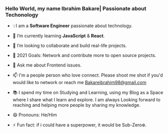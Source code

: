 ### Hello World, my name Ibrahim Bakare| Passionate about Techonology


- 💡I am a **Software Engineer** passionate about technology.
 
- 🌱 I’m currently learning **JavaScript** & **React**.
 
- 👯 I’m looking to collaborate and build real-life projects.
 
- 🤔 2021 Goals: Network and contribute more to open source projects.

- 💬 Ask me about Frontend issues.
 
- 📫 I'm a people person who love connect. Please shoot me shot if you'd would like to network or reach me [Bakareibrahim98@gmail.com](Bakareibrahim98@gmail.com)

- 📚 I spend my time on Studying and Learning, using my Blog as a Space where I share what I learn and explore. I am always Looking forward to reaching and helping    more people by sharing my knowledge.

- 😄 Pronouns: He/Him
 
- ⚡ Fun fact: if i could have a superpower, it would be Sub-Zero❄️.











